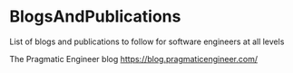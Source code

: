 # BlogsAndPublications
List of blogs and publications to follow for software engineers at all levels

The Pragmatic Engineer blog
https://blog.pragmaticengineer.com/

